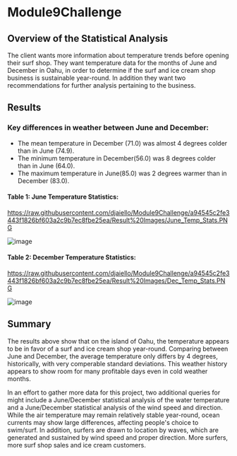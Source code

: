 # Module9Challenge

## Overview of the Statistical Analysis
The client wants more information about temperature trends before opening their surf shop. They want temperature data for the months of June and December in Oahu, in order to determine if the surf and ice cream shop business is sustainable year-round.  In addition they want two recommendations for further analysis pertaining to the business.


## Results

### Key differences in weather between June and December:
- The mean temperature in December (71.0) was almost 4 degrees colder than in June (74.9).
- The minimum temperature in December(56.0) was 8 degrees colder than in June (64.0).
- The maximum temperature in June(85.0) was 2 degrees warmer than in December (83.0).

#### Table 1: June Temperature Statistics:
https://raw.githubusercontent.com/djaiello/Module9Challenge/a94545c2fe3443f1826bf603a2c9b7ec8fbe25ea/Result%20Images/June_Temp_Stats.PNG

![image](https://user-images.githubusercontent.com/114360511/205823277-5301b745-af8f-42e7-989f-16b5a0dfba5c.png)

#### Table 2: December Temperature Statistics:
https://raw.githubusercontent.com/djaiello/Module9Challenge/a94545c2fe3443f1826bf603a2c9b7ec8fbe25ea/Result%20Images/Dec_Temp_Stats.PNG

![image](https://user-images.githubusercontent.com/114360511/205823196-86445072-7208-4056-b1ff-9704940be0a2.png)


## Summary

   The results above show that on the island of Oahu, the temperature appears to be in favor of a surf and ice cream shop year-round.  Comparing between June and December, the average temperature only differs by 4 degrees, historically, with very comperable standard deviations.  This weather history appears to show room for many profitable days even in cold weather months. 

   In an effort to gather more data for this project, two additional queries for might include a June/December statistical analysis of the water temperature and a June/December statistical analysis of the wind speed and direction.  While the air temperature may remain relatively stable year-round, ocean currents may show large differences, affecting people's choice to swim/surf.  In addition, surfers are drawn to location by waves, which are generated and sustained by wind speed and proper direction.  More surfers, more surf shop sales and ice cream customers.
